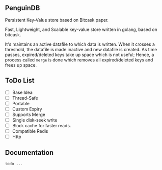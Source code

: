 ## PenguinDB

Persistent Key-Value store based on Bitcask paper.

Fast, Lightweight, and Scalable key-value store written in golang, based on bitcask.

It's maintains an active datafile to which data is written. When it crosses a threshold, the datafile is made inactive and new datafile is created.
As time passes, expired/deleted keys take up space which is not useful; Hence, a process called `merge` is done which removes all expired/deleted keys and frees up space.

## ToDo List

- [ ] Base Idea
- [ ] Thread-Safe
- [ ] Portable
- [ ] Custom Expiry
- [ ] Supports Merge
- [ ] Single disk-seek write
- [ ] Block cache for faster reads.
- [ ] Compatible Redis
- [ ] Http

## Documentation

```go
todo ...
```
